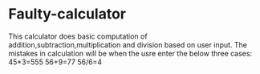 # Faulty-calculator
This calculator does basic computation of addition,subtraction,multiplication and division based on user input.
The mistakes in calculation will be when the usre enter the below three cases:
45*3=555
56+9=77
56/6=4

